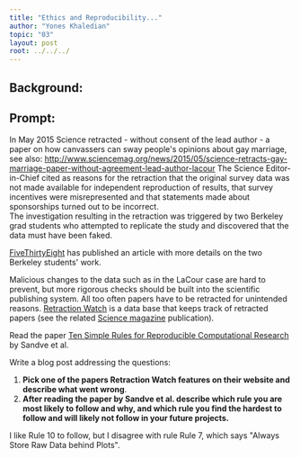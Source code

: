 ```yaml
---
title: "Ethics and Reproducibility..."
author: "Yones Khaledian"
topic: "03"
layout: post
root: ../../../
---
```


## Background:

## Prompt:


In May 2015 Science retracted - without consent of the lead author - a paper on  how canvassers can sway people's opinions about gay marriage, 
see also: http://www.sciencemag.org/news/2015/05/science-retracts-gay-marriage-paper-without-agreement-lead-author-lacour
The Science Editor-in-Chief cited as reasons for the retraction that the original survey data was not made available for independent reproduction of results, that survey incentives were misrepresented and that statements made about sponsorships turned out to be incorrect.<br>
The investigation resulting in the retraction was triggered by two  Berkeley grad students who attempted to replicate the study and discovered that the data must have been faked.
 
[FiveThirtyEight](https://fivethirtyeight.com/features/how-two-grad-students-uncovered-michael-lacour-fraud-and-a-way-to-change-opinions-on-transgender-rights/) has published an article with more details on the two Berkeley students' work.

Malicious changes to the data such as in the LaCour case are hard to prevent, but more rigorous checks should be built into the scientific publishing system. All too often papers have to be retracted for unintended reasons. [Retraction Watch](https://retractionwatch.com/) is a data base that keeps track of retracted papers (see the related [Science magazine](https://www.sciencemag.org/news/2018/10/what-massive-database-retracted-papers-reveals-about-science-publishing-s-death-penalty) publication). 

Read the paper [Ten Simple Rules for Reproducible Computational Research](https://journals.plos.org/ploscompbiol/article?id=10.1371/journal.pcbi.1003285) by Sandve et al.


Write a blog post addressing the questions: 

1. **Pick one of the papers Retraction Watch features on their website and describe what went wrong**. 
2. **After reading the paper by Sandve et al. describe which rule you are most likely to follow and why, and which rule you find the hardest to follow and will likely not follow in your future projects.**

I like Rule 10 to follow, but I disagree with rule Rule 7, which says "Always Store Raw Data behind Plots". 

